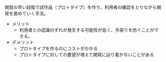 開発の早い段階で試作品（プロトタイプ）を作り、利用者の確認をとりながら開発を進めていく手法。

- メリット
	- 利用者との認識のずれが発生する可能性が低く、手戻りを防ぐことができる。
- デメリット
	- プロトタイプを作るのにコストがかかる
	- プロトタイプに対しての要望が増えて開発に辿り着かないことがある